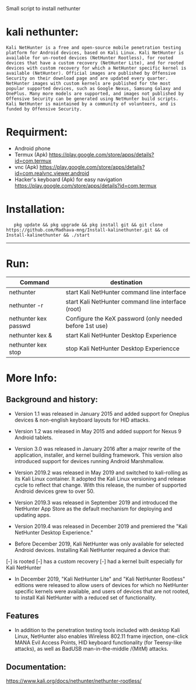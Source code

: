 Small script to install nethunter
# kali nethunter:
	
```Kali NetHunter is a free and open-source mobile penetration testing platform for Android devices, based on Kali Linux. Kali NetHunter is available for un-rooted devices (NetHunter Rootless), for rooted devices that have a custom recovery (NetHunter Lite), and for rooted devices with custom recovery for which a NetHunter specific kernel is available (NetHunter). Official images are published by Offensive Security on their download page and are updated every quarter. NetHunter images with custom kernels are published for the most popular supported devices, such as Google Nexus, Samsung Galaxy and OnePlus. Many more models are supported, and images not published by Offensive Security can be generated using NetHunter build scripts. Kali NetHunter is maintained by a community of volunteers, and is funded by Offensive Security.```
# Requirment:

* Android phone
* Termux (Apk) https://play.google.com/store/apps/details?id=com.termux
* vnc (Apk) https://play.google.com/store/apps/details?id=com.realvnc.viewer.android
* Hacker's keyboard (Apk) for easy navigation https://play.google.com/store/apps/details?id=com.termux

# Installation:

       pkg update && pkg upgrade && pkg install git && git clone https://github.com/Madhava-mng/Install-kalinethunter.git && cd Install-kalinethunter && ./start

***

# Run:


|        Command       |                  destination                            |
|----------------------|---------------------------------------------------------|
| nethunter            | start Kali NetHunter command line interface             |
| nethunter -r         | start Kali NetHunter command line interface (root)      |
| nethunter kex passwd | Configure the KeX password (only needed before 1st use) |
| nethunter kex &      | start Kali NetHunter Desktop Experience                 |
| nethunter kex stop   | stop Kali NetHunter Desktop Experiencce                 |


# More Info:

## Background and history:
* Version 1.1 was released in January 2015 and added support for Oneplus devices & non-english keyboard layouts for HID attacks.

* Version 1.2 was released in May 2015 and added support for Nexus 9 Android tablets.

* Version 3.0 was released in January 2016 after a major rewrite of the application, installer, and kernel building framework. This version also introduced support for devices running Android Marshmallow.

* Version 2019.2 was released in May 2019 and switched to kali-rolling as its Kali Linux container. It adopted the Kali Linux versioning and release cycle to reflect that change. With this release, the number of supported Android devices grew to over 50.

* Version 2019.3 was released in September 2019 and introduced the NetHunter App Store as the default mechanism for deploying and updating apps.

* Version 2019.4 was released in December 2019 and premiered the "Kali NetHunter Desktop Experience."

* Before December 2019, Kali NetHunter was only available for selected Android devices. Installing Kali NetHunter required a device that:

[-] is rooted
[-] has a custom recovery
[-] had a kernel built especially for Kali NetHunter

* In December 2019, "Kali NetHunter Lite" and "Kali NetHunter Rootless" editions were released to allow users of devices for which no NetHunter specific kernels were available, and users of devices that are not rooted, to install Kali NetHunter with a reduced set of functionality.

## Features
* In addition to the penetration testing tools included with desktop Kali Linux, NetHunter also enables Wireless 802.11 frame injection, one-click MANA Evil Access Points, HID keyboard functionality (for Teensy-like attacks), as well as BadUSB man-in-the-middle /(MitM) attacks.

## Documentation:
https://www.kali.org/docs/nethunter/nethunter-rootless/
